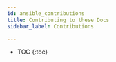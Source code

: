 ```yaml
---
id: ansible_contributions
title: Contributing to these Docs
sidebar_label: Contributions

---
```


- TOC
{:toc}

